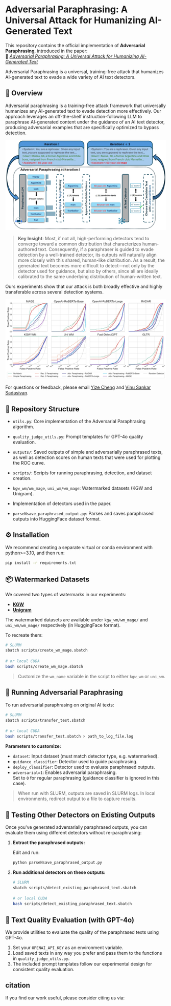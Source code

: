 # Adversarial Paraphrasing: A Universal Attack for Humanizing AI-Generated Text

This repository contains the official implementation of **Adversarial Paraphrasing**, introduced in the paper:  
📄 [_Adversarial Paraphrasing: A Universal Attack for Humanizing AI-Generated Text_](https://arxiv.org/abs/xxxx)

Adversarial Paraphrasing is a universal, training-free attack that humanizes AI-generated text to evade a wide variety of AI text detectors.



## 🧠 Overview
Adversarial paraphrasing is a training-free attack framework that universally humanizes any AI-generated text to evade detection more effectively. Our approach leverages an off-the-shelf instruction-following LLM to paraphrase AI-generated content under the guidance of an AI text detector, producing adversarial examples that are specifically optimized to bypass detection.

![Adversarial Paraphrasing Algorithm](readme_imgs/algorithm.png)

> **Key Insight**: Most, if not all, high-performing detectors tend to converge toward a common distribution that characterizes human-authored text. Consequently, if a paraphraser is guided to evade detection by a well-trained detector, its outputs will naturally align more closely with this shared, human-like distribution. As a result, the generated text becomes more difficult to detect—not only by the detector used for guidance, but also by others, since all are ideally calibrated to the same underlying distribution of human-written text.

Ours experiments show that our attack is both broadly effective and highly transferable across several detection systems.

![Main Results](readme_imgs/main_res.png)

For questions or feedback, please email [Yize Cheng](mailto:yzcheng@cs.umd.edu) and [Vinu Sankar Sadasivan](mailto:vinu@cs.umd.edu).


## 📁 Repository Structure
- `utils.py`: Core implementation of the Adversarial Paraphrasing algorithm.

- `quality_judge_utils.py`: Prompt templates for GPT-4o quality evaluation.

- `outputs/`: Saved outputs of simple and adversarially paraphrased texts, as well as detection scores on human texts that were used for plotting the ROC curve.

- `scripts/`: Scripts for running paraphrasing, detection, and dataset creation.

- `kgw_wm/wm_mage`, `uni_wm/wm_mage`: Watermarked datasets (KGW and Unigram).

- Implementation of detectors used in the paper.

- `parseNsave_paraphrased_output.py`: Parses and saves paraphrased outputs into HuggingFace dataset format.

## ⚙️ Installation
We recommend creating a separate virtual or conda environment with python>=3.10, and then run:
```bash
pip install -r requirements.txt
```


## 📦 Watermarked Datasets
We covered two types of watermarks in our experiments:
- **[KGW](https://arxiv.org/abs/2301.10226)**
- **[Unigram](https://arxiv.org/abs/2306.17439)**

The watermarked datasets are available under `kgw_wm/wm_mage/` and `uni_wm/wm_mage/` respectively (in HuggingFace format).

To recreate them:

```bash
# SLURM
sbatch scripts/create_wm_mage.sbatch

# or local CUDA
bash scripts/create_wm_mage.sbatch
```

> Customize the `wm_name` variable in the script to either `kgw_wm` or `uni_wm`.

## 🚀 Running Adversarial Paraphrasing

To run adversarial paraphrasing on original AI texts:
```bash
# SLURM
sbatch scripts/transfer_test.sbatch

# or local CUDA
bash scripts/transfer_test.sbatch > path_to_log_file.log
```
**Parameters to customize:**
- `dataset`: Input dataset (must match detector type, e.g. watermarked).
- `guidance_classifier`: Detector used to guide paraphrasing.
- `deploy_classifier`: Detector used to evaluate paraphrased outputs.
- `adversarial=1`: Enables adversarial paraphrasing.  
  Set to `0` for regular paraphrasing (guidance classifier is ignored in this case).

> When run with SLURM, outputs are saved in SLURM logs. In local environments, redirect output to a file to capture results.



## 🔁 Testing Other Detectors on Existing Outputs

Once you've generated adversarially paraphrased outputs, you can evaluate them using different detectors without re-paraphrasing:

1. **Extract the paraphrased outputs:**

   Edit and run:
   ```bash
   python parseNsave_paraphrased_output.py
   ```

2. **Run additional detectors on these outputs:**
   ```bash
   # SLURM
   sbatch scripts/detect_existing_paraphrased_text.sbatch

   # or local CUDA
   bash scripts/detect_existing_paraphrased_text.sbatch
   ```


## 🌟 Text Quality Evaluation (with GPT-4o)

We provide utilities to evaluate the quality of the paraphrased texts using GPT-4o.

1. Set your `OPENAI_API_KEY` as an environment variable.
2. Load saved texts in any way you prefer and pass them to the functions in `quality_judge_utils.py`.
3. The included prompt templates follow our experimental design for consistent quality evaluation.

## citation

If you find our work useful, please consider citing us via:

```bibtex

```